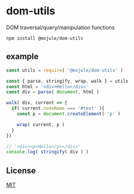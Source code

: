 # dom-utils

DOM traversal/query/manipulation functions

`npm install @mojule/dom-utils`

## example

```javascript
const utils = require( '@mojule/dom-utils' )

const { parse, stringify, wrap, walk } = utils
const html = '<div>Hello</div>'
const div = parse( document, html )

walk( div, current => {
  if( current.nodeName === '#text' ){
    const p = document.createElement( 'p' )

    wrap( current, p )
  }
})

// '<div><p>Hello</p></div>'
console.log( stringify( div ) )
```

## License

[MIT](https://github.com/mojule/mojule/blob/master/LICENSE)